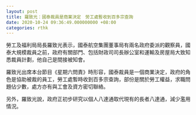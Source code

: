 ```yaml
---
layout: post
title: 羅致光：國泰裁員是商業決定　勞工處暫收到百多宗查詢
date: 2020-10-24 09:36:49.000000000 +08:00
categories: rthk
---
```


勞工及福利局局長羅致光表示，國泰航空集團董事局有兩名政府委派的觀察員，國泰大規模裁員之前，政府有關部門、包括財政司司長辦公室和運輸及房屋局大致知悉裁員計劃，他自己是間接被知會。

羅致光出席本台節目《星期六問責》時形容，國泰裁員是一個商業決定，政府的角色是協助被裁的員工，勞工處暫時收到百多宗查詢，部份是關於勞工權益，求職問題佔少數，處方亦有與工會及資方密切聯絡。

另外，羅致光說，政府正初步研究以個人八達通取代現有的長者八達通，減少濫用情況。
